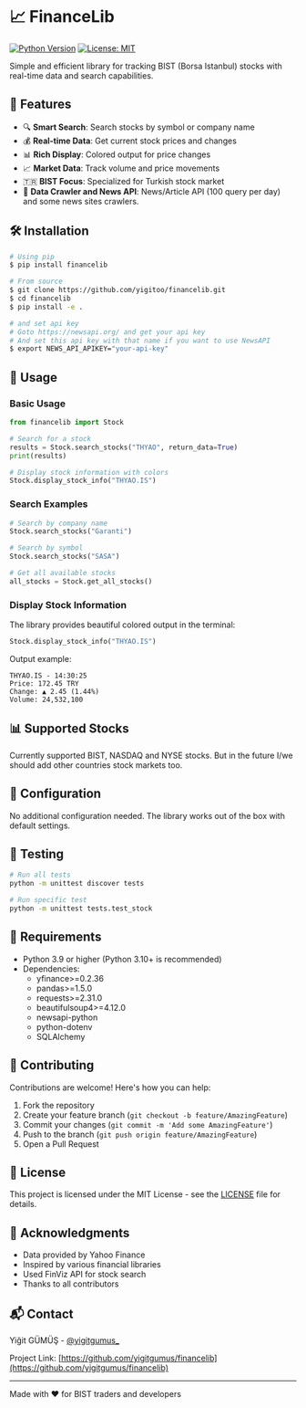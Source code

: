 # 📈 FinanceLib

[![Python Version](https://img.shields.io/badge/python-3.9%2B-blue.svg)](https://www.python.org/downloads/)
[![License: MIT](https://img.shields.io/badge/License-MIT-yellow.svg)](https://opensource.org/licenses/MIT)

Simple and efficient library for tracking BIST (Borsa Istanbul) stocks with real-time data and search capabilities.

## 🚀 Features

- 🔍 **Smart Search**: Search stocks by symbol or company name
- 💰 **Real-time Data**: Get current stock prices and changes
- 📊 **Rich Display**: Colored output for price changes
- 📈 **Market Data**: Track volume and price movements
- 🇹🇷 **BIST Focus**: Specialized for Turkish stock market
- 📰 **Data Crawler and News API**: News/Article API (100 query per day) and some news sites crawlers.

## 🛠️ Installation

```bash
# Using pip
$ pip install financelib

# From source
$ git clone https://github.com/yigitoo/financelib.git
$ cd financelib
$ pip install -e .

# and set api key
# Goto https://newsapi.org/ and get your api key
# And set this api key with that name if you want to use NewsAPI
$ export NEWS_API_APIKEY="your-api-key"

```

## 📖 Usage

### Basic Usage

```python
from financelib import Stock

# Search for a stock
results = Stock.search_stocks("THYAO", return_data=True)
print(results)

# Display stock information with colors
Stock.display_stock_info("THYAO.IS")
```

### Search Examples

```python
# Search by company name
Stock.search_stocks("Garanti")

# Search by symbol
Stock.search_stocks("SASA")

# Get all available stocks
all_stocks = Stock.get_all_stocks()
```

### Display Stock Information

The library provides beautiful colored output in the terminal:

```python
Stock.display_stock_info("THYAO.IS")
```

Output example:
```
THYAO.IS - 14:30:25
Price: 172.45 TRY
Change: ▲ 2.45 (1.44%)
Volume: 24,532,100
```

## 📊 Supported Stocks

Currently supported BIST, NASDAQ and NYSE stocks.
But in the future I/we should add other countries stock markets too.

## 🔧 Configuration

No additional configuration needed. The library works out of the box with default settings.

## 🧪 Testing

```bash
# Run all tests
python -m unittest discover tests

# Run specific test
python -m unittest tests.test_stock
```

## 📝 Requirements

- Python 3.9 or higher (Python 3.10+ is recommended)
- Dependencies:
  - yfinance>=0.2.36
  - pandas>=1.5.0
  - requests>=2.31.0
  - beautifulsoup4>=4.12.0
  - newsapi-python
  - python-dotenv
  - SQLAlchemy
## 🤝 Contributing

Contributions are welcome! Here's how you can help:

1. Fork the repository
2. Create your feature branch (`git checkout -b feature/AmazingFeature`)
3. Commit your changes (`git commit -m 'Add some AmazingFeature'`)
4. Push to the branch (`git push origin feature/AmazingFeature`)
5. Open a Pull Request

## 📄 License

This project is licensed under the MIT License - see the [LICENSE](LICENSE.md) file for details.

## 🙏 Acknowledgments

- Data provided by Yahoo Finance
- Inspired by various financial libraries
- Used FinViz API for stock search
- Thanks to all contributors

## 📬 Contact

Yiğit GÜMÜŞ - [@yigitgumus_](https://twitter.com/yigitgumus_)

Project Link: [https://github.com/yigitgumus/financelib](https://github.com/yigitgumus/financelib)

---

Made with ❤️ for BIST traders and developers

